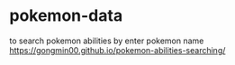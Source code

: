 # pokemon-data
to search pokemon abilities by enter pokemon name
https://gongmin00.github.io/pokemon-abilities-searching/

